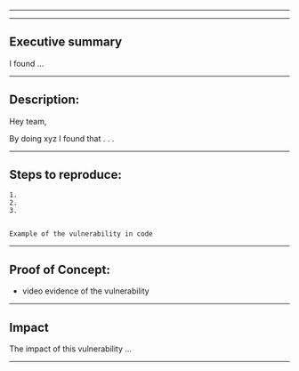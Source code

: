 
---
---

## Executive summary

I found ...

---

## Description:
Hey team,

By doing xyz I found that . . .  


---

## Steps to reproduce:

	1.
	2.
	3.



```

Example of the vulnerability in code

```


---

## Proof of Concept:

* video evidence of the vulnerability

---


## Impact

The impact of this vulnerability ...


---
